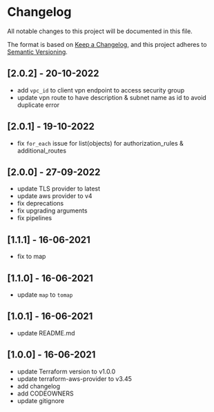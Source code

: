 # Changelog

All notable changes to this project will be documented in this file.

The format is based on [Keep a Changelog](https://keepachangelog.com/en/1.0.0/),
and this project adheres to [Semantic Versioning](https://semver.org/spec/v2.0.0.html).

## [2.0.2] - 20-10-2022

- add `vpc_id` to client vpn endpoint to access security group
- update vpn route to have description & subnet name as id to avoid duplicate error

## [2.0.1] - 19-10-2022

- fix `for_each` issue for list(objects) for authorization_rules & additional_routes

## [2.0.0] - 27-09-2022

- update TLS provider to latest
- update aws provider to v4
- fix deprecations
- fix upgrading arguments
- fix pipelines

## [1.1.1] - 16-06-2021

- fix to map

## [1.1.0] - 16-06-2021

- update `map` to `tomap`

## [1.0.1] - 16-06-2021

- update README.md

## [1.0.0] - 16-06-2021

- update Terraform version to v1.0.0
- update terraform-aws-provider to v3.45
- add changelog
- add CODEOWNERS
- update gitignore
